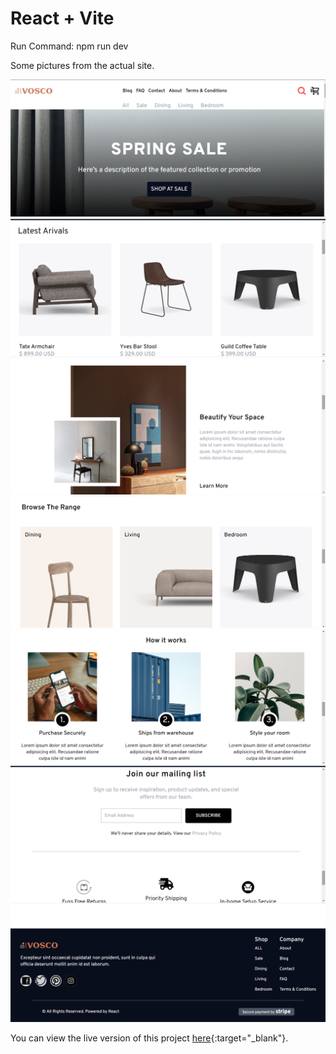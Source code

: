 # React + Vite
Run Command: npm run dev

Some pictures from the actual site.


![Actual site image](https://github.com/Ihafiz7/Furniture-Store/blob/main/Screenshot%20(31).png)
![Actual site image](https://github.com/Ihafiz7/Furniture-Store/blob/main/Screenshot%20(32).png)
![Actual site image](https://github.com/Ihafiz7/Furniture-Store/blob/main/Screenshot%20(34).png)
![Actual site image](https://github.com/Ihafiz7/Furniture-Store/blob/main/Screenshot%20(35).png)
![Actual site image](https://github.com/Ihafiz7/Furniture-Store/blob/main/Screenshot%20(37).png)
![Actual site image](https://github.com/Ihafiz7/Furniture-Store/blob/main/Screenshot%20(38).png)
![Actual site image](https://github.com/Ihafiz7/Furniture-Store/blob/main/Screenshot%20(39).png)


You can view the live version of this project [here](https://voscofurniture.netlify.app){:target="_blank"}.
